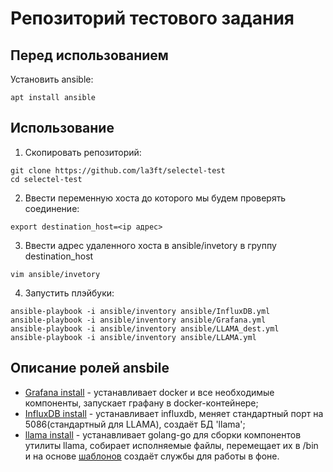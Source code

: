# Репозиторий тестового задания

## Перед использованием
Установить ansible:
```shell
apt install ansible
```

## Использование

1. Скопировать репозиторий:
```shell
git clone https://github.com/la3ft/selectel-test
cd selectel-test
```
2. Ввести переменную хоста до которого мы будем проверять соединение:
```shell
export destination_host=<ip адрес>
```
3. Ввести адрес удаленного хоста в ansible/invetory в группу destination_host
```shell
vim ansible/invetory
```
4. Запустить плэйбуки: 
```shell
ansible-playbook -i ansible/inventory ansible/InfluxDB.yml
ansible-playbook -i ansible/inventory ansible/Grafana.yml
ansible-playbook -i ansible/inventory ansible/LLAMA_dest.yml
ansible-playbook -i ansible/inventory ansible/LLAMA.yml
```

## Описание ролей ansbile
- [Grafana install](/ansible/roles/Grafana%20install/tasks/main.yml) - устанавливает docker и все необходимые компоненты, запускает графану в docker-контейнере;
- [InfluxDB install](/ansible/roles/InfluxDB%20install/tasks/main.yml) - устанавливает influxdb, меняет стандартный порт на 5086(стандартный для LLAMA), создаёт БД 'llama';
- [llama install](/ansible/roles/llama%20install/tasks/main.yml) - устанавливает golang-go для сборки компонентов утилиты llama, собирает исполняемые файлы, перемещает их в /bin и на основе [шаблонов](/ansible/roles/llama%20install/templates) создаёт службы для работы в фоне.